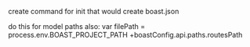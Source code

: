 create command for init that would create boast.json

do this for model paths also:
var filePath = process.env.BOAST_PROJECT_PATH
              +boastConfig.api.paths.routesPath
